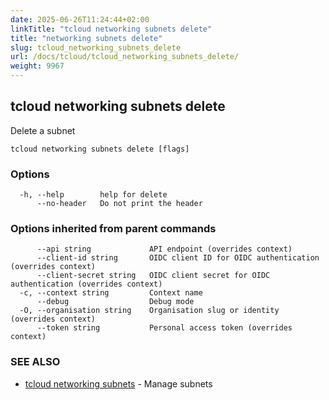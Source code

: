```yaml
---
date: 2025-06-26T11:24:44+02:00
linkTitle: "tcloud networking subnets delete"
title: "networking subnets delete"
slug: tcloud_networking_subnets_delete
url: /docs/tcloud/tcloud_networking_subnets_delete/
weight: 9967
---
```

## tcloud networking subnets delete

Delete a subnet

```
tcloud networking subnets delete [flags]
```

### Options

```
  -h, --help        help for delete
      --no-header   Do not print the header
```

### Options inherited from parent commands

```
      --api string             API endpoint (overrides context)
      --client-id string       OIDC client ID for OIDC authentication (overrides context)
      --client-secret string   OIDC client secret for OIDC authentication (overrides context)
  -c, --context string         Context name
      --debug                  Debug mode
  -O, --organisation string    Organisation slug or identity (overrides context)
      --token string           Personal access token (overrides context)
```

### SEE ALSO

* [tcloud networking subnets](/docs/tcloud/tcloud_networking_subnets/)	 - Manage subnets

